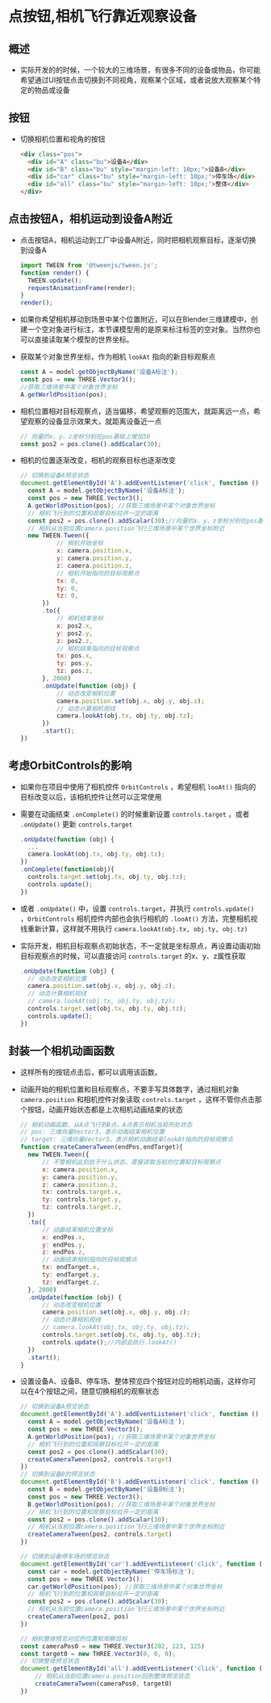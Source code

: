 # 点按钮,相机飞行靠近观察设备

## 概述

+ 实际开发的的时候，一个较大的三维场景，有很多不同的设备或物品，你可能希望通过UI按钮点击切换到不同视角，观察某个区域，或者说放大观察某个特定的物品或设备

## 按钮

+ 切换相机位置和视角的按钮

  ```html
  <div class="pos">
    <div id="A" class="bu">设备A</div>
    <div id="B" class="bu" style="margin-left: 10px;">设备B</div>
    <div id="car" class="bu" style="margin-left: 10px;">停车场</div>
    <div id="all" class="bu" style="margin-left: 10px;">整体</div>
  </div>
  ```

## 点击按钮A，相机运动到设备A附近

+ 点击按钮A，相机运动到工厂中设备A附近，同时把相机观察目标，逐渐切换到设备A

  ```js
  import TWEEN from '@tweenjs/tween.js';
  function render() {
    TWEEN.update();
    requestAnimationFrame(render);
  }
  render();
  ```

+ 如果你希望相机移动到场景中某个位置附近，可以在Blender三维建模中，创建一个空对象进行标注，本节课模型用的是原来标注标签的空对象。当然你也可以直接读取某个模型的世界坐标。

+ 获取某个对象世界坐标，作为相机 `lookAt` 指向的新目标观察点

  ```js
  const A = model.getObjectByName('设备A标注');
  const pos = new THREE.Vector3();
  //获取三维场景中某个对象世界坐标
  A.getWorldPosition(pos);
  ```

+ 相机位置相对目标观察点，适当偏移，希望观察的范围大，就距离远一点，希望观察的设备显示效果大，就距离设备近一点

  ```js
  // 向量的x、y、z坐标分别在pos基础上增加30
  const pos2 = pos.clone().addScalar(30);
  ```

+ 相机的位置逐渐改变，相机的观察目标也逐渐改变

  ```js
  // 切换到设备A预览状态
  document.getElementById('A').addEventListener('click', function () {
    const A = model.getObjectByName('设备A标注');
    const pos = new THREE.Vector3();
    A.getWorldPosition(pos); //获取三维场景中某个对象世界坐标
    // 相机飞行到的位置和观察目标拉开一定的距离
    const pos2 = pos.clone().addScalar(30);//向量的x、y、z坐标分别在pos基础上增加30
    // 相机从当前位置camera.position飞行三维场景中某个世界坐标附近
    new TWEEN.Tween({
            // 相机开始坐标
            x: camera.position.x,
            y: camera.position.y,
            z: camera.position.z,
            // 相机开始指向的目标观察点
            tx: 0,
            ty: 0,
            tz: 0,
        })
        .to({
            // 相机结束坐标
            x: pos2.x,
            y: pos2.y,
            z: pos2.z,
            // 相机结束指向的目标观察点
            tx: pos.x,
            ty: pos.y,
            tz: pos.z,
        }, 2000)
        .onUpdate(function (obj) {
            // 动态改变相机位置
            camera.position.set(obj.x, obj.y, obj.z);
            // 动态计算相机视线
            camera.lookAt(obj.tx, obj.ty, obj.tz);
        })
        .start();
  })
  ```

## 考虑OrbitControls的影响

+ 如果你在项目中使用了相机控件 `OrbitControls` ，希望相机 `looAt()` 指向的目标改变以后，该相机控件让然可以正常使用
+ 需要在动画结束 `.onComplete()` 的时候重新设置 `controls.target` ，或者 `.onUpdate()` 更新 `controls.target`

  ```js
  .onUpdate(function (obj) {
    ...
    camera.lookAt(obj.tx, obj.ty, obj.tz);
  })
  .onComplete(function(obj){
    controls.target.set(obj.tx, obj.ty, obj.tz);
    controls.update();
  })
  ```

+ 或者 `.onUpdate()` 中，设置 `controls.target`，并执行 `controls.update()` ，`OrbitControls` 相机控件内部也会执行相机的 `.looAt()` 方法，完整相机视线重新计算，这样就不用执行 `camera.lookAt(obj.tx, obj.ty, obj.tz)`

+ 实际开发，相机目标观察点初始状态，不一定就是坐标原点，再设置动画初始目标观察点的时候，可以直接访问 `controls.target` 的x、y、z属性获取

  ```js
  .onUpdate(function (obj) {
    // 动态改变相机位置
    camera.position.set(obj.x, obj.y, obj.z);
    // 动态计算相机视线
    // camera.lookAt(obj.tx, obj.ty, obj.tz);
    controls.target.set(obj.tx, obj.ty, obj.tz);
    controls.update();
  })
  ```

## 封装一个相机动画函数

+ 这样所有的按钮点击后，都可以调用该函数。

+ 动画开始的相机位置和目标观察点，不要手写具体数字，通过相机对象 `camera.position` 和相机控件对象读取 `controls.target` ，这样不管你点击那个按钮，动画开始状态都是上次相机动画结束的状态

  ```js
  // 相机动画函数，从A点飞行到B点，A点表示相机当前所处状态
  // pos: 三维向量Vector3，表示动画结束相机位置
  // target: 三维向量Vector3，表示相机动画结束lookAt指向的目标观察点
  function createCameraTween(endPos,endTarget){
    new TWEEN.Tween({
        // 不管相机此刻处于什么状态，直接读取当前的位置和目标观察点
        x: camera.position.x,
        y: camera.position.y,
        z: camera.position.z,
        tx: controls.target.x,
        ty: controls.target.y,
        tz: controls.target.z,
    })
    .to({
        // 动画结束相机位置坐标
        x: endPos.x,
        y: endPos.y,
        z: endPos.z,
        // 动画结束相机指向的目标观察点
        tx: endTarget.x,
        ty: endTarget.y,
        tz: endTarget.z,
    }, 2000)
    .onUpdate(function (obj) {
        // 动态改变相机位置
        camera.position.set(obj.x, obj.y, obj.z);
        // 动态计算相机视线
        // camera.lookAt(obj.tx, obj.ty, obj.tz);
        controls.target.set(obj.tx, obj.ty, obj.tz);
        controls.update();//内部会执行.lookAt()
    })
    .start();
  }
  ```

+ 设置设备A、设备B、停车场、整体预览四个按钮对应的相机动画，这样你可以在4个按钮之间，随意切换相机的观察状态

  ```js
  // 切换到设备A预览状态
  document.getElementById('A').addEventListener('click', function () {
    const A = model.getObjectByName('设备A标注');
    const pos = new THREE.Vector3();
    A.getWorldPosition(pos); //获取三维场景中某个对象世界坐标
    // 相机飞行到的位置和观察目标拉开一定的距离
    const pos2 = pos.clone().addScalar(30);
    createCameraTween(pos2, controls.target)
  })
  // 切换到设备B的预览状态
  document.getElementById('B').addEventListener('click', function () {
    const B = model.getObjectByName('设备B标注');
    const pos = new THREE.Vector3();
    B.getWorldPosition(pos); //获取三维场景中某个对象世界坐标
    // 相机飞行到的位置和观察目标拉开一定的距离
    const pos2 = pos.clone().addScalar(30);
    // 相机从当前位置camera.position飞行三维场景中某个世界坐标附近
    createCameraTween(pos2, controls.target)
  })

  // 切换到设备停车场的预览状态
  document.getElementById('car').addEventListener('click', function () {
    const car = model.getObjectByName('停车场标注');
    const pos = new THREE.Vector3();
    car.getWorldPosition(pos); //获取三维场景中某个对象世界坐标
    // 相机飞行到的位置和观察目标拉开一定的距离
    const pos2 = pos.clone().addScalar(30);
    // 相机从当前位置camera.position飞行三维场景中某个世界坐标附近
    createCameraTween(pos2, pos)
  })

  // 相机整体预览对应的位置和观察目标
  const cameraPos0 = new THREE.Vector3(202, 123, 125)
  const target0 = new THREE.Vector3(0, 0, 0);
  // 切换整体预览状态
  document.getElementById('all').addEventListener('click', function () {
      // 相机从当前位置camera.position回到整体预览状态
      createCameraTween(cameraPos0, target0)
  })
  ```
